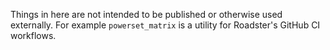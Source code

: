Things in here are not intended to be published or otherwise used externally. For example `powerset_matrix` is a utility
for Roadster's GitHub CI workflows.
